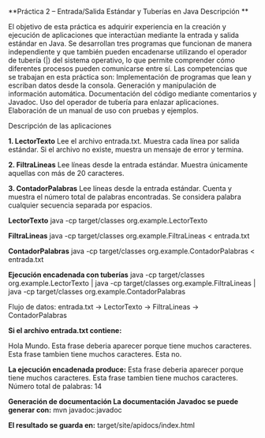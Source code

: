 **Práctica 2 – Entrada/Salida Estándar y Tuberías en Java
Descripción
**

El objetivo de esta práctica es adquirir experiencia en la creación y ejecución de aplicaciones que interactúan mediante la entrada y salida estándar en Java.
Se desarrollan tres programas que funcionan de manera independiente y que también pueden encadenarse utilizando el operador de tubería (|) del sistema operativo, lo que permite comprender cómo diferentes procesos pueden comunicarse entre sí.
Las competencias que se trabajan en esta práctica son:
Implementación de programas que lean y escriban datos desde la consola.
Generación y manipulación de información automática.
Documentación del código mediante comentarios y Javadoc.
Uso del operador de tubería para enlazar aplicaciones.
Elaboración de un manual de uso con pruebas y ejemplos.


Descripción de las aplicaciones

**1. LectorTexto**
Lee el archivo entrada.txt.
Muestra cada línea por salida estándar.
Si el archivo no existe, muestra un mensaje de error y termina.


**2. FiltraLineas**
Lee líneas desde la entrada estándar.
Muestra únicamente aquellas con más de 20 caracteres.


**3. ContadorPalabras**
Lee líneas desde la entrada estándar.
Cuenta y muestra el número total de palabras encontradas.
Se considera palabra cualquier secuencia separada por espacios.



**LectorTexto**
java -cp target/classes org.example.LectorTexto



**FiltraLineas**
java -cp target/classes org.example.FiltraLineas < entrada.txt



**ContadorPalabras**
java -cp target/classes org.example.ContadorPalabras < entrada.txt



**Ejecución encadenada con tuberías**
java -cp target/classes org.example.LectorTexto | java -cp target/classes org.example.FiltraLineas | java -cp target/classes org.example.ContadorPalabras




Flujo de datos:
entrada.txt → LectorTexto → FiltraLineas → ContadorPalabras



**Si el archivo entrada.txt contiene:**

Hola Mundo.
Esta frase deberia aparecer porque tiene muchos caracteres.
Esta frase tambien tiene muchos caracteres.
Esta no.



**La ejecución encadenada produce:**
Esta frase deberia aparecer porque tiene muchos caracteres.
Esta frase tambien tiene muchos caracteres.
Número total de palabras: 14


**Generación de documentación
La documentación Javadoc se puede generar con:**
mvn javadoc:javadoc



**El resultado se guarda en:**
target/site/apidocs/index.html
